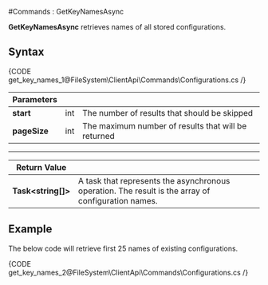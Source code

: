 ﻿#Commands : GetKeyNamesAsync

**GetKeyNamesAsync** retrieves names of all stored configurations.

## Syntax

{CODE get_key_names_1@FileSystem\ClientApi\Commands\Configurations.cs /}

| Parameters | | |
| ------------- | ------------- | ----- |
| **start** | int | The number of results that should be skipped |
| **pageSize** | int | The maximum number of results that will be returned |
<hr />

| Return Value | |
| ------------- | ------------- |
| **Task&lt;string[]&gt;** |A task that represents the asynchronous operation. The result is the array of configuration names.  |

## Example

The below code will retrieve first 25 names of existing configurations.

{CODE get_key_names_2@FileSystem\ClientApi\Commands\Configurations.cs /}